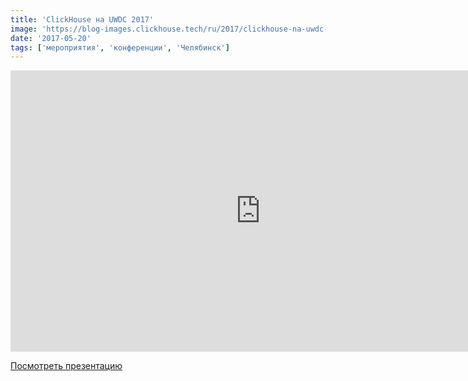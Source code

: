 ```yaml
---
title: 'ClickHouse на UWDC 2017'
image: 'https://blog-images.clickhouse.tech/ru/2017/clickhouse-na-uwdc-2017/main.jpg'
date: '2017-05-20'
tags: ['мероприятия', 'конференции', 'Челябинск']
---
```


<iframe class="d-block mx-auto" width="800" height="450" src="https://www.youtube.com/embed/isYA4e5zg1M?t=2h8m15s" frameborder="0" allow="accelerometer; autoplay; encrypted-media; gyroscope; picture-in-picture" allowfullscreen></iframe>

[Посмотреть презентацию](https://presentations.clickhouse.tech/uwdc/)
